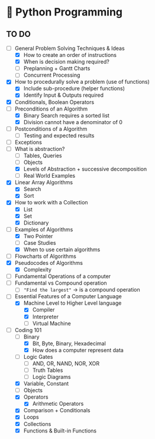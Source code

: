 # 🐍 Python Programming

## TO DO

* [ ] General Problem Solving Techniques & Ideas
  * [x] How to create an order of instructions
  * [x] When is decision making required?
  * [ ] Preplanning + Gantt Charts
  * [ ] Concurrent Processing
* [x] How to procedurally solve a problem (use of functions)
  * [x] Include sub-procedure (helper functions)
  * [x] Identify Input & Outputs required
* [x] Conditionals, Boolean Operators
* [ ] Preconditions of an Algorithm
  * [x] Binary Search requires a sorted list
  * [x] Division cannot have a denominator of 0
* [ ] Postconditions of a Algorithm
  * [ ] Testing and expected results
* [ ] Exceptions
* [ ] What is abstraction?
  * [ ] Tables, Queries
  * [ ] Objects
  * [x] Levels of Abstraction + successive decomposition
  * [ ] Real World Examples
* [x] Linear Array Algorithms
  * [x] Search
  * [x] Sort
* [x] How to work with a Collection
  * [x] List
  * [x] Set
  * [x] Dictionary
* [ ] Examples of Algorithms
  * [x] Two Pointer
  * [ ] Case Studies
  * [x] When to use certain algorithms
* [ ] Flowcharts of Algorithms
* [x] Pseudocodes of Algorithms
  * [x] Complexity
* [ ] Fundamental Operations of a computer
* [ ] Fundamental vs Compound operation
  * [ ] `"Find the largest"` -> is a compound operation
* [ ] Essential Features of a Computer Language
  * [x] Machine Level to Higher Level language
    * [x] Compiler
    * [x] Interpreter
    * [ ] Virtual Machine
* [ ] Coding 101
  * [ ] Binary
    * [x] Bit, Byte, Binary, Hexadecimal
    * [x] How does a computer represent data
  * [ ] Logic Gates
    * [ ] AND, OR, NAND, NOR, XOR
    * [ ] Truth Tables
    * [ ] Logic Diagrams
  * [x] Variable, Constant
  * [ ] Objects
  * [x] Operators
    * [x] Arithmetic Operators
  * [x] Comparison + Conditionals
  * [x] Loops
  * [x] Collections
  * [x] Functions & Built-in Functions
